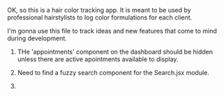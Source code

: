 OK, so this is a hair color tracking app. It is meant to be used by professional hairstylists to log color formulations for each client.

I'm gonna use this file to track ideas and new features that come to mind during development.

1. THe 'appointments' component on the dashboard should be hidden unless there are active apointments available to display.

2. Need to find a fuzzy search component for the Search.jsx module.

3.
